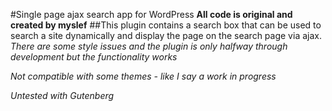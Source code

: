 #Single page ajax search app for WordPress
**All code is original and created by myslef**
##This plugin contains a search box that can be used to search a site dynamically and display the page on the search page via ajax.
*There are some style issues and the plugin is only halfway through development but the functionality works*

*Not compatible with some themes - like I say a work in progress*

_Untested with Gutenberg_
